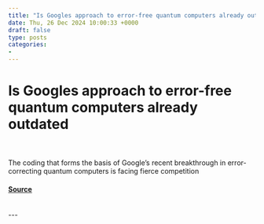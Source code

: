 ```yaml
---
title: "Is Googles approach to error-free quantum computers already outdated"
date: Thu, 26 Dec 2024 10:00:33 +0000
draft: false
type: posts
categories: 
- 
---
```

# Is Googles approach to error-free quantum computers already outdated

<br/>

<br/>
The coding that forms the basis of Google’s recent breakthrough in error-correcting quantum computers is facing fierce competition

#### [Source](https://www.newscientist.com/article/2461315-is-googles-approach-to-error-free-quantum-computers-already-outdated/?utm_campaign=RSS%7CNSNS&utm_source=NSNS&utm_medium=RSS&utm_content=technology)

<br/>
---
